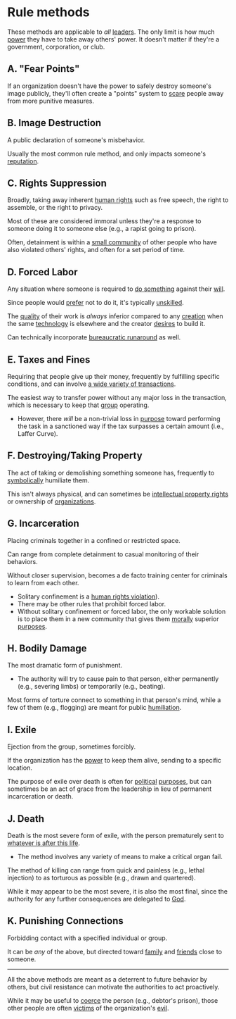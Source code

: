 
# Rule methods

These methods are applicable to *all* [leaders](groupssmall.md). The only limit is how much [power](power.md) they have to take away others' power. It doesn't matter if they're a government, corporation, or club.

## A. "Fear Points"

If an organization doesn't have the power to safely destroy someone's image publicly, they'll often create a "points" system to [scare](mind-feelings-fear.md) people away from more punitive measures.

## B. Image Destruction

A public declaration of someone's misbehavior.

Usually the most common rule method, and only impacts someone's [reputation](image.md).

## C. Rights Suppression

Broadly, taking away inherent [human rights](people-3_respect.md) such as free speech, the right to assemble, or the right to privacy.

Most of these are considered immoral unless they're a response to someone doing it to someone else (e.g., a rapist going to prison).

Often, detainment is within a [small community](groupssmall.md) of other people who have also violated others' rights, and often for a set period of time.

## D. Forced Labor

Any situation where someone is required to [do something](mind-creativity-results.md) against their [will](purpose.md).

Since people would [prefer](purpose.md) not to do it, it's typically [unskilled](jobs-specialization.md).

The [quality](values-quality.md) of their work is *always* inferior compared to any [creation](creations.md) when the same [technology](technology.md) is elsewhere and the creator [desires](purpose.md) to build it.

Can technically incorporate [bureaucratic runaround](bureaucracy.md) as well.

## E. Taxes and Fines

Requiring that people give up their money, frequently by fulfilling specific conditions, and can involve [a wide variety of transactions](accounting.md).

The easiest way to transfer power without any major loss in the transaction, which is necessary to keep that [group](groupslarge.md) operating.

- However, there *will* be a non-trivial loss in [purpose](purpose.md) toward performing the task in a sanctioned way if the tax surpasses a certain amount (i.e., Laffer Curve).

## F. Destroying/Taking Property

The act of taking or demolishing something someone has, frequently to [symbolically](symbols.md) humiliate them.

This isn't always physical, and can sometimes be [intellectual property rights](ip.md) or ownership of [organizations](groupslarge.md).

## G. Incarceration

Placing criminals together in a confined or restricted space.

Can range from complete detainment to casual monitoring of their behaviors.

Without closer supervision, becomes a de facto training center for criminals to learn from each other.

- Solitary confinement is a [human rights violation](people-3_respect.md)).
- There may be other rules that prohibit forced labor.
- Without solitary confinement or forced labor, the only workable solution is to place them in a new community that gives them [morally](morality.md) superior [purposes](purpose.md).

## H. Bodily Damage

The most dramatic form of punishment.

- The authority will try to cause pain to that person, either permanently (e.g., severing limbs) or temporarily (e.g., beating).

Most forms of torture connect to something in that person's mind, while a few of them (e.g., flogging) are meant for public [humiliation](image.md).

## I. Exile

Ejection from the group, sometimes forcibly.

If the organization has the [power](power.md) to keep them alive, sending to a specific location.

The purpose of exile over death is often for [political](power.md) [purposes](purpose.md), but can sometimes be an act of grace from the leadership in lieu of permanent incarceration or death.

## J. Death

Death is the most severe form of exile, with the person prematurely sent to [whatever is after this life](religion-answers.md).

- The method involves any variety of means to make a critical organ fail.

The method of killing can range from quick and painless (e.g., lethal injection) to as torturous as possible (e.g., drawn and quartered).

While it may appear to be the most severe, it is also the most final, since the authority for any further consequences are delegated to [God](god.md).

## K. Punishing Connections

Forbidding contact with a specified individual or group.

It can be *any* of the above, but directed toward [family](people-family.md) and [friends](people-4_friends.md) close to someone.

---

All the above methods are meant as a deterrent to future behavior by others, but civil resistance can motivate the authorities to act proactively.

While it may be useful to [coerce](power-types.md) the person (e.g., debtor's prison), those other people are often [victims](hardship-ptsd.md) of the organization's [evil](morality-evil.md).
